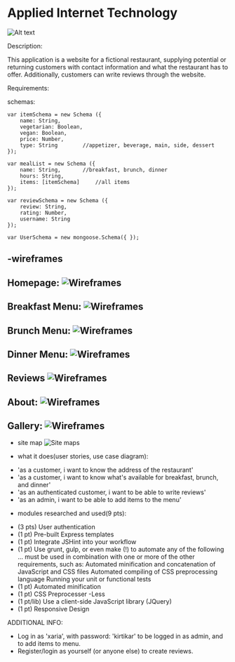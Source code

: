 # Applied Internet Technology

![Alt text](./documentation/cookies.jpg?raw=true "Optional Title")

Description:  

This application is a website for a fictional restaurant, supplying potential or returning customers with contact information and what the restaurant has to offer. Additionally, customers can write reviews through the website.


Requirements:  

schemas:  

	var itemSchema = new Schema ({
		name: String,
		vegetarian: Boolean,
		vegan: Boolean,
		price: Number,
		type: String		//appetizer, beverage, main, side, dessert
	});

	var mealList = new Schema ({
		name: String,		//breakfast, brunch, dinner
		hours: String,
		items: [itemSchema]		//all items
	});

	var reviewSchema = new Schema ({
		review: String, 
		rating: Number,
		username: String
	});
	
	var UserSchema = new mongoose.Schema({ });

-wireframes
----------------------------------------------------------------
Homepage:
![Wireframes](./documentation/Homepage.png?raw=true "Wireframes")
----------------------------------------------------------------
Breakfast Menu:
![Wireframes](./documentation/Breakfast.png?raw=true "Wireframes")
----------------------------------------------------------------
Brunch Menu:
![Wireframes](./documentation/Brunch.png?raw=true "Wireframes")
----------------------------------------------------------------
Dinner Menu:
![Wireframes](./documentation/Dinner.png?raw=true "Wireframes")
----------------------------------------------------------------
Reviews
![Wireframes](./documentation/Reviews.png?raw=true "Wireframes")
----------------------------------------------------------------
About:
![Wireframes](./documentation/About.png?raw=true "Wireframes")
----------------------------------------------------------------
Gallery:
![Wireframes](./documentation/Gallery.png?raw=true "Wireframes")
----------------------------------------------------------------

- site map
![Site maps](./documentation/sitemap.png?raw=true "Site Maps")

- what it does(user stories, use case diagram):
 * 'as a customer, i want to know the address of the restaurant'
 * 'as a customer, i want to know what's available for breakfast, brunch, and dinner'
 * 'as an authenticated customer, i want to be able to write reviews'
 * 'as an admin, i want to be able to add items to the menu'

- modules researched and used(9 pts):
 * (3 pts) User authentication 
 * (1 pt) Pre-built Express templates
 * (1 pt) Integrate JSHint into your workflow
 * (1 pt) Use grunt, gulp, or even make (!) to automate any of the following … must be used in combination with one or more of the other requirements, such as:
	Automated minification and concatenation of JavaScript and CSS files
	Automated compiling of CSS preprocessing language
	Running your unit or functional tests
 * (1 pt) Automated minification
 * (1 pt) CSS Preprocesser -Less
 * (1 pt/lib) Use a client-side JavaScript library (JQuery)
 * (1 pt) Responsive Design 

ADDITIONAL INFO:
* Log in as 'xaria', with password: 'kirtikar' to be logged in as admin, and to add items to menu.
* Register/login as yourself (or anyone else) to create reviews.